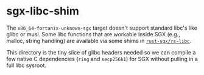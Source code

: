 # sgx-libc-shim

The `x86_64-fortanix-unknown-sgx` target doesn't support standard libc's like
glibc or musl. Some libc functions that are workable inside SGX (e.g., malloc,
string handling) are available via some shims in
[`rust-sgx/rs-libc`](https://github.com/fortanix/rust-sgx/tree/master/rs-libc).

This directory is the tiny slice of glibc headers needed so we can compile a few
native C dependencies (`ring` and `secp256k1`) for SGX without pulling in a full
libc sysroot.
